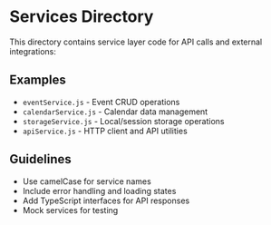 # Services Directory

This directory contains service layer code for API calls and external integrations:

## Examples

- `eventService.js` - Event CRUD operations
- `calendarService.js` - Calendar data management
- `storageService.js` - Local/session storage operations
- `apiService.js` - HTTP client and API utilities

## Guidelines

- Use camelCase for service names
- Include error handling and loading states
- Add TypeScript interfaces for API responses
- Mock services for testing

